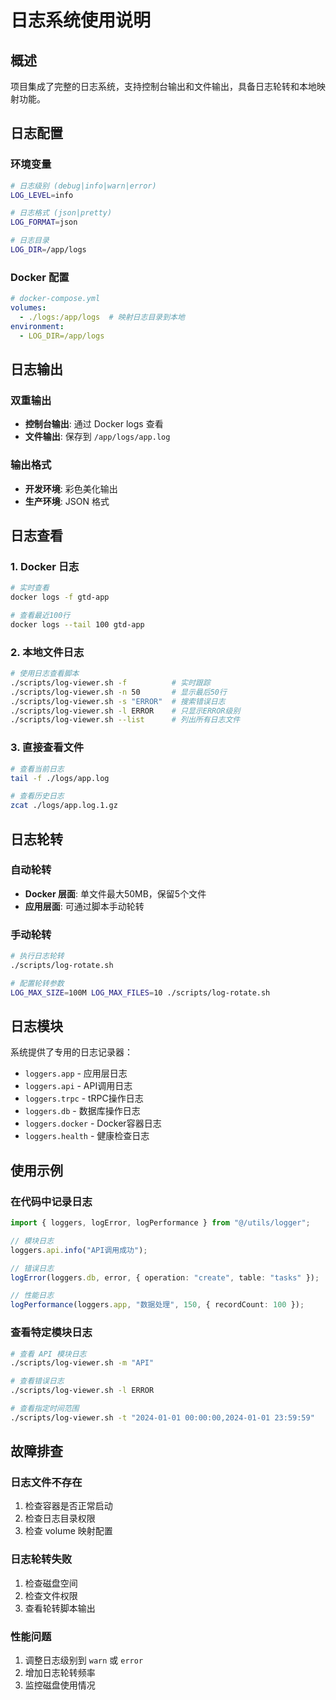 # 日志系统使用说明

## 概述

项目集成了完整的日志系统，支持控制台输出和文件输出，具备日志轮转和本地映射功能。

## 日志配置

### 环境变量

```bash
# 日志级别 (debug|info|warn|error)
LOG_LEVEL=info

# 日志格式 (json|pretty)
LOG_FORMAT=json

# 日志目录
LOG_DIR=/app/logs
```

### Docker 配置

```yaml
# docker-compose.yml
volumes:
  - ./logs:/app/logs  # 映射日志目录到本地
environment:
  - LOG_DIR=/app/logs
```

## 日志输出

### 双重输出
- **控制台输出**: 通过 Docker logs 查看
- **文件输出**: 保存到 `/app/logs/app.log`

### 输出格式
- **开发环境**: 彩色美化输出
- **生产环境**: JSON 格式

## 日志查看

### 1. Docker 日志
```bash
# 实时查看
docker logs -f gtd-app

# 查看最近100行
docker logs --tail 100 gtd-app
```

### 2. 本地文件日志
```bash
# 使用日志查看脚本
./scripts/log-viewer.sh -f          # 实时跟踪
./scripts/log-viewer.sh -n 50       # 显示最后50行
./scripts/log-viewer.sh -s "ERROR"  # 搜索错误日志
./scripts/log-viewer.sh -l ERROR    # 只显示ERROR级别
./scripts/log-viewer.sh --list      # 列出所有日志文件
```

### 3. 直接查看文件
```bash
# 查看当前日志
tail -f ./logs/app.log

# 查看历史日志
zcat ./logs/app.log.1.gz
```

## 日志轮转

### 自动轮转
- **Docker 层面**: 单文件最大50MB，保留5个文件
- **应用层面**: 可通过脚本手动轮转

### 手动轮转
```bash
# 执行日志轮转
./scripts/log-rotate.sh

# 配置轮转参数
LOG_MAX_SIZE=100M LOG_MAX_FILES=10 ./scripts/log-rotate.sh
```

## 日志模块

系统提供了专用的日志记录器：

- `loggers.app` - 应用层日志
- `loggers.api` - API调用日志  
- `loggers.trpc` - tRPC操作日志
- `loggers.db` - 数据库操作日志
- `loggers.docker` - Docker容器日志
- `loggers.health` - 健康检查日志

## 使用示例

### 在代码中记录日志
```typescript
import { loggers, logError, logPerformance } from "@/utils/logger";

// 模块日志
loggers.api.info("API调用成功");

// 错误日志
logError(loggers.db, error, { operation: "create", table: "tasks" });

// 性能日志
logPerformance(loggers.app, "数据处理", 150, { recordCount: 100 });
```

### 查看特定模块日志
```bash
# 查看 API 模块日志
./scripts/log-viewer.sh -m "API"

# 查看错误日志
./scripts/log-viewer.sh -l ERROR

# 查看指定时间范围
./scripts/log-viewer.sh -t "2024-01-01 00:00:00,2024-01-01 23:59:59"
```

## 故障排查

### 日志文件不存在
1. 检查容器是否正常启动
2. 检查日志目录权限
3. 检查 volume 映射配置

### 日志轮转失败
1. 检查磁盘空间
2. 检查文件权限
3. 查看轮转脚本输出

### 性能问题
1. 调整日志级别到 `warn` 或 `error`
2. 增加日志轮转频率
3. 监控磁盘使用情况
